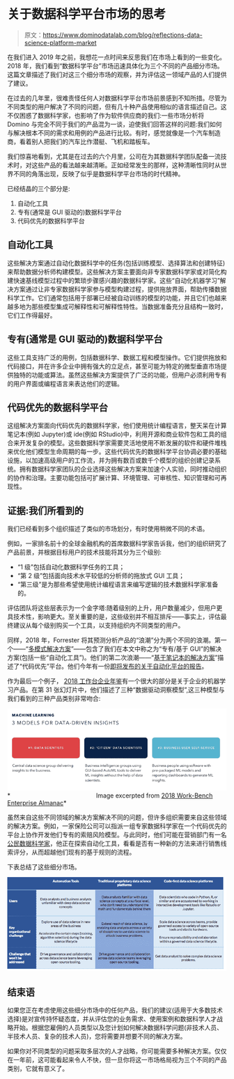 # 关于数据科学平台市场的思考

> 原文：<https://www.dominodatalab.com/blog/reflections-data-science-platform-market>

在我们进入 2019 年之前，我想花一点时间来反思我们在市场上看到的一些变化。2018 年，我们看到“数据科学平台”市场迅速具体化为三个不同的产品细分市场。这篇文章描述了我们对这三个细分市场的观察，并为评估这一领域产品的人们提供了建议。

在过去的几年里，很难责怪任何人对数据科学平台市场前景感到不知所措。尽管为不同类型的用户解决了不同的问题，但有几十种产品使用相似的语言描述自己。这不仅困惑了数据科学家，也影响了作为软件供应商的我们:一些市场分析将 Domino 与完全不同于我们的产品混为一谈，迫使我们回答这样的问题:我们如何与解决根本不同的需求和用例的产品进行比较。有时，感觉就像是一个汽车制造商，看着别人把我们的汽车比作潜艇、飞机和踏板车。

我们惊喜地看到，尤其是在过去的六个月里，公司在为其数据科学团队配备一流技术时，对这些产品的看法越来越清晰。正如经常发生的那样，这种清晰性同时从世界不同的角落出现，反映了似乎是数据科学平台市场的时代精神。

已经结晶的三个部分是:

1.  自动化工具
2.  专有(通常是 GUI 驱动的)数据科学平台
3.  代码优先的数据科学平台

## 自动化工具

这些解决方案通过自动化数据科学中的任务(包括训练模型、选择算法和创建特征)来帮助数据分析师构建模型。这些解决方案主要面向非专家数据科学家或对简化构建快速基线模型过程中的繁琐步骤感兴趣的数据科学家。这些“自动化机器学习”解决方案通过让非专家数据科学家参与模型构建过程，提供拖放界面，帮助传播数据科学工作。它们通常包括用于部署已经被自动训练的模型的功能，并且它们也越来越多地为那些模型集成可解释性和可解释性特性。当数据准备充分且结构一致时，它们工作得最好。

## 专有(通常是 GUI 驱动的)数据科学平台

这些工具支持广泛的用例，包括数据科学、数据工程和模型操作。它们提供拖放和代码接口，并在许多企业中拥有强大的立足点，甚至可能为特定的微型垂直市场提供独特的功能或算法。虽然这些解决方案提供了广泛的功能，但用户必须利用专有的用户界面或编程语言来表达他们的逻辑。

## 代码优先的数据科学平台

这组解决方案面向代码优先的数据科学家，他们使用统计编程语言，整天呆在计算笔记本(例如 Jupyter)或 ide(例如 RStudio)中，利用开源和商业软件包和工具的组合来开发复杂的模型。这些数据科学家需要灵活地使用不断发展的软件和硬件堆栈来优化他们模型生命周期的每一步。这些代码优先的数据科学平台协调必要的基础设施，以加速高级用户的工作流，并为拥有数百或数千个模型的组织创建记录系统。拥有数据科学家团队的企业选择这些解决方案来加速个人实验，同时推动组织的协作和治理。主要功能包括可扩展计算、环境管理、可审核性、知识管理和可再现性。

## 证据:我们所看到的

我们已经看到多个组织描述了类似的市场划分，有时使用稍微不同的术语。

例如，一家排名前十的全球金融机构的首席数据科学家告诉我，他们的组织研究了产品前景，并根据目标用户的技术技能将其分为三个级别:

*   “1 级”包括自动化数据科学任务的工具；
*   “第 2 级”包括面向技术水平较低的分析师的拖放式 GUI 工具；
*   “第三级”是为那些希望使用统计编程语言来编写逻辑的技术数据科学家准备的。

评估团队将这些层表示为一个金字塔:随着级别的上升，用户数量减少，但用户更具技术性，影响更大。至关重要的是，这些级别并不相互排斥——事实上，评估最终建议从每个级别购买一个工具，以支持组织内不同类型的用户。

同样，2018 年，Forrester 将其预测分析产品的“浪潮”分为两个不同的浪潮。第一个——“[多模式解决方案](https://www.forrester.com/report/The+Forrester+Wave+Multimodal+Predictive+Analytics+And+Machine+Learning+Solutions+Q3+2018/-/E-RES141374)”——包含了我们在本文中称之为“专有/基于 GUI”的解决方案(包括一些“自动化工具”)。他们的第二次浪潮——“[基于笔记本的解决方案](https://www.forrester.com/report/The+Forrester+Wave+NotebookBased+Predictive+Analytics+And+Machine+Learning+Solutions+Q3+2018/-/E-RES143219)”描述了“代码优先”平台。他们今年有一份[即将发布的关于自动化平台的报告](https://go.forrester.com/blogs/read-two-forrester-waves-on-machine-learning-solutions-for-data-science-teams/)。

作为最后一个例子， [2018 工作台企业年鉴](https://medium.com/work-bench/the-work-bench-enterprise-almanac-2018-edition-6796f3941337)有一个很大的部分是关于企业的机器学习产品。在第 31 张幻灯片中，他们描述了三种“数据驱动洞察模型”,这三种模型与我们看到的三种产品类别非常吻合:

![3 models for data driven insights diagram](img/4a07781ceda26a0620ec1de5c1f1c4b3.png) *                                                  Image excerpted from [2018 Work-Bench Enterprise Almanac](https://medium.com/work-bench/the-work-bench-enterprise-almanac-2018-edition-6796f3941337)*

虽然来自这些不同领域的解决方案解决不同的问题，但许多组织需要来自这些领域的解决方案。例如，一家保险公司可以指派一组专家数据科学家在一个代码优先的平台上协作开发他们专有的索赔风险模型。与此同时，他们可能在营销部门有一名[公民数据科学家](https://www.dominodatalab.com/blog/shattering-the-myth-of-the-citizen-data-scientist)，他正在探索自动化工具，看看是否有一种新的方法来进行销售线索评分，从而超越他们现有的基于规则的流程。

下表总结了这些细分市场。

![summary of segments for various data science platforms](img/235249e28cecfeeb6f0b2666bd9cd1a1.png)

## 结束语

如果您正在考虑使用这些细分市场中的任何产品，我们的建议(适用于大多数技术选择)是对宣传持怀疑态度，并从评估您的业务需求、使用案例和数据科学人才战略开始。根据您雇佣的人员类型以及您计划如何解决数据科学问题(非技术人员、半技术人员、复杂的技术人员)，您将需要并想要不同的解决方案。

如果你对不同类型的问题采取多层次的人才战略，你可能需要多种解决方案。仅仅在一年前，这可能看起来令人不快，但一旦你将这一市场格局视为三个不同的产品类别，它就有意义了。